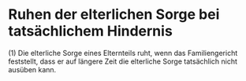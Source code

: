 # Ruhen der elterlichen Sorge bei tatsächlichem Hindernis

(1) Die elterliche Sorge eines Elternteils ruht, wenn das Familiengericht feststellt, dass er auf längere Zeit die elterliche Sorge tatsächlich nicht ausüben kann.